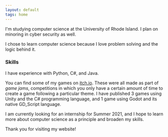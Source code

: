 ```yaml
---
layout: default
tags: home
---
```


I'm studying computer science at the University of Rhode Island. I plan on minoring in cyber security as well.

I chose to learn computer science because I love problem solving and the logic behind it. 

### Skills

I have experience with Python, C#, and Java.

You can find some of my games on [itch.io](https://source1012.itch.io/). These were all made as part of  _game jams_, competitions in which you only have a certain amount of time to create a game following a particular theme. I have published 3 games using Unity and the C# programming language, and 1 game using Godot and its native GD_Script language. 

I am currently looking for an internship for Summer 2021, and I hope to learn more about computer science as a principle and broaden my skills.

Thank you for visiting my website! 
